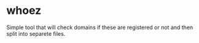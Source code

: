 # whoez

Simple tool that will check domains if these are registered or not and then split into separete files.